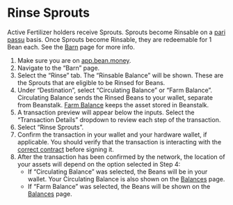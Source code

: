 # Rinse Sprouts

Active Fertilizer holders receive Sprouts. Sprouts become Rinsable on a [pari passu](https://docs.bean.money/additional-resources/glossary#pari-passu) basis. Once Sprouts become Rinsable, they are redeemable for 1 Bean each. See the [Barn](../../farm/barn.md) page for more info.

1. Make sure you are on [app.bean.money](https://app.bean.money/).
2. Navigate to the “Barn” page.
3. Select the “Rinse” tab. The “Rinsable Balance” will be shown. These are the Sprouts that are eligible to be Rinsed for Beans.
4. Under “Destination”, select “Circulating Balance” or “Farm Balance”. Circulating Balance sends the Rinsed Beans to your wallet, separate from Beanstalk. [Farm Balance](../../additional-resources/asset-states.md) keeps the asset stored in Beanstalk.
5. A transaction preview will appear below the inputs. Select the “Transaction Details” dropdown to review each step of the transaction.
6. Select “Rinse Sprouts”.
7. Confirm the transaction in your wallet and your hardware wallet, if applicable. You should verify that the transaction is interacting with the [correct contract](../../additional-resources/contracts.md) before signing it.
8. After the transaction has been confirmed by the network, the location of your assets will depend on the option selected in Step 4:
   * If “Circulating Balance” was selected, the Beans will be in your wallet. Your Circulating Balance is also shown on the [Balances](https://app.bean.money/#/balances) page.
   * If “Farm Balance” was selected, the Beans will be shown on the [Balances](https://app.bean.money/#/balances) page.

